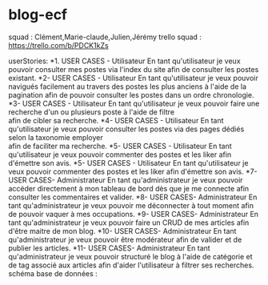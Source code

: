 # blog-ecf
squad : Clément,Marie-claude,Julien,Jérémy
trello squad : https://trello.com/b/PDCK1kZs


userStories: 
*1.	USER CASES - Utilisateur
En tant qu'utilisateur 
je veux pouvoir consulter mes postes
via l'index du site 
afin de consulter les postes existant.
*2-	USER CASES - Utilisateur
En tant qu'utilisateur 
je veux pouvoir navigués facilement au travers des postes les plus anciens à l'aide de la pagination
afin  de pouvoir consulter les postes dans un ordre chronologie.
*3- USER CASES - Utilisateur
En tant qu'utilisateur 
je veux pouvoir faire une recherche d'un ou plusieurs poste à l'aide de filtre	
afin de cibler sa recherche.
*4-	 USER CASES - Utilisateur
En tant qu'utilisateur 
je veux pouvoir consulter les postes via des pages dédiés selon la taxonomie employer	
afin de faciliter ma recherche.
*5-	USER CASES - Utilisateur
En tant qu'utilisateur 
je veux pouvoir commenter des postes et les liker
afin d'émettre son avis.
*5-	USER CASES - Utilisateur
En tant qu'utilisateur 
je veux pouvoir commenter des postes et les liker
afin d'émettre son avis.
*7-	USER CASES- Administrateur
En tant qu'administrateur
je veux pouvoir accéder directement à mon tableau de bord dès que je me connecte
afin consulter les commentaires et valider.
*8-	USER CASES- Administrateur
En tant qu'administrateur
je veux pouvoir me déconnecter à tout moment 
afin de pouvoir vaquer à mes occupations.
*9-	USER CASES- Administrateur
En tant qu'administrateur
je veux pouvoir faire un CRUD de mes articles
afin d'être maitre de mon blog.
*10-	USER CASES- Administrateur
En tant qu'administrateur
je veux pouvoir être modérateur
afin de valider et de publier les articles.
*11-	USER CASES- Administrateur
En tant qu'administrateur
je veux pouvoir structuré le blog à l'aide de catégorie et de tag associé aux articles
afin d'aider l'utilisateur à filtrer ses recherches.
schéma base de données : 
